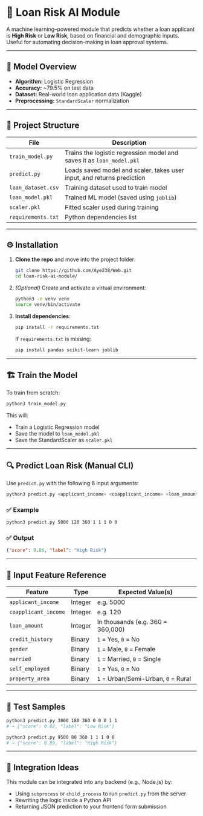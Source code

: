 # 💸 Loan Risk AI Module

A machine learning–powered module that predicts whether a loan applicant is **High Risk** or **Low Risk**, based on financial and demographic inputs. Useful for automating decision-making in loan approval systems.

---

## 🧠 Model Overview

* **Algorithm:** Logistic Regression
* **Accuracy:** \~79.5% on test data
* **Dataset:** Real-world loan application data (Kaggle)
* **Preprocessing:** `StandardScaler` normalization

---

## 📁 Project Structure

| File               | Description                                                            |
| ------------------ | ---------------------------------------------------------------------- |
| `train_model.py`   | Trains the logistic regression model and saves it as `loan_model.pkl`  |
| `predict.py`       | Loads saved model and scaler, takes user input, and returns prediction |
| `loan_dataset.csv` | Training dataset used to train model                                   |
| `loan_model.pkl`   | Trained ML model (saved using `joblib`)                                |
| `scaler.pkl`       | Fitted scaler used during training                                     |
| `requirements.txt` | Python dependencies list                                               |

---

## ⚙️ Installation

1. **Clone the repo** and move into the project folder:

   ```bash
   git clone https://github.com/Aye238/Web.git
   cd loan-risk-ai-module/
   ```

2. *(Optional)* Create and activate a virtual environment:

   ```bash
   python3 -m venv venv
   source venv/bin/activate
   ```

3. **Install dependencies**:

   ```bash
   pip install -r requirements.txt
   ```

   If `requirements.txt` is missing:

   ```bash
   pip install pandas scikit-learn joblib
   ```

---

## 🏗️ Train the Model

To train from scratch:

```bash
python3 train_model.py
```

This will:

* Train a Logistic Regression model
* Save the model to `loan_model.pkl`
* Save the StandardScaler as `scaler.pkl`

---

## 🔍 Predict Loan Risk (Manual CLI)

Use `predict.py` with the following 8 input arguments:

```bash
python3 predict.py <applicant_income> <coapplicant_income> <loan_amount> <credit_history> <gender> <married> <self_employed> <property_area>
```

### ✅ Example

```bash
python3 predict.py 5000 120 360 1 1 1 0 0
```

### ✅ Output

```json
{"score": 0.86, "label": "High Risk"}
```

---

## 🧮 Input Feature Reference

| Feature              | Type    | Expected Value(s)                   |
| -------------------- | ------- | ----------------------------------- |
| `applicant_income`   | Integer | e.g. 5000                           |
| `coapplicant_income` | Integer | e.g. 120                            |
| `loan_amount`        | Integer | In thousands (e.g. 360 = 360,000)   |
| `credit_history`     | Binary  | `1` = Yes, `0` = No                 |
| `gender`             | Binary  | `1` = Male, `0` = Female            |
| `married`            | Binary  | `1` = Married, `0` = Single         |
| `self_employed`      | Binary  | `1` = Yes, `0` = No                 |
| `property_area`      | Binary  | `1` = Urban/Semi-Urban, `0` = Rural |

---

## 🧪 Test Samples

```bash
python3 predict.py 3000 180 360 0 0 0 1 1
# → {"score": 0.02, "label": "Low Risk"}

python3 predict.py 9500 80 360 1 1 1 0 0
# → {"score": 0.89, "label": "High Risk"}
```

---

## 🔗 Integration Ideas

This module can be integrated into any backend (e.g., Node.js) by:

* Using `subprocess` or `child_process` to run `predict.py` from the server
* Rewriting the logic inside a Python API
* Returning JSON prediction to your frontend form submission